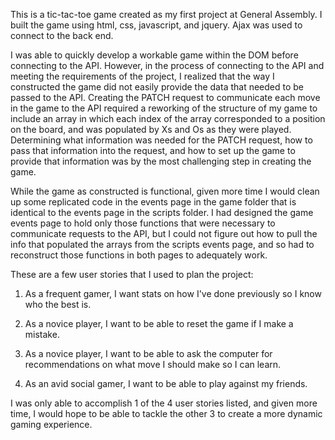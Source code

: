 This is a tic-tac-toe game created as my first project at General Assembly. I built the game using html, css, javascript, and jquery. Ajax was used to connect to the back end.

I was able to quickly develop a workable game within the DOM before connecting to the API. However, in the process of connecting to the API and meeting the requirements of the project, I realized that the way I constructed the game did not easily provide the data that needed to be passed to the API. Creating the PATCH request to communicate each move in the game to the API required a reworking of the structure of my game to include an array in which each index of the array corresponded to a position on the board, and was populated by Xs and Os as they were played. Determining what information was needed for the PATCH request, how to pass that information into the request, and how to set up the game to provide that information was by the most challenging step in creating the game.

While the game as constructed is functional, given more time I would clean up some replicated code in the events page in the game folder that is identical to the events page in the scripts folder. I had designed the game events page to hold only those functions that were necessary to communicate requests to the API, but I could not figure out how to pull the info that populated the arrays from the scripts events page, and so had to reconstruct those functions in both pages to adequately work.

These are a few user stories that I used to plan the project:

1. As a frequent gamer, I want stats on how I've done previously so I know who
the best is.

2. As a novice player, I want to be able to reset the game if I make a mistake.

3. As a novice player, I want to be able to ask the computer for recommendations
on what move I should make so I can learn.

4. As an avid social gamer, I want to be able to play against my friends.

I was only able to accomplish 1 of the 4 user stories listed, and given more time, I would hope to be able to tackle the other 3 to create a more dynamic gaming experience.
